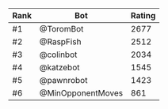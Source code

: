 Rank|Bot|Rating
---|---|---
#1|@ToromBot|2677
#2|@RaspFish|2512
#3|@colinbot|2034
#4|@katzebot|1545
#5|@pawnrobot|1423
#6|@MinOpponentMoves|861
